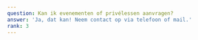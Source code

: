 ```yaml
---
question: Kan ik evenementen of privélessen aanvragen?
answer: 'Ja, dat kan! Neem contact op via telefoon of mail.'
rank: 3
---
```


